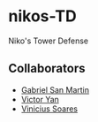 # nikos-TD

Niko's Tower Defense

## Collaborators
- [Gabriel San Martin](https://github.com/gasmartin)
- [Victor Yan](https://github.com/Victor7095)
- [Vinicius Soares](https://github.com/Vinicius-Soares)
